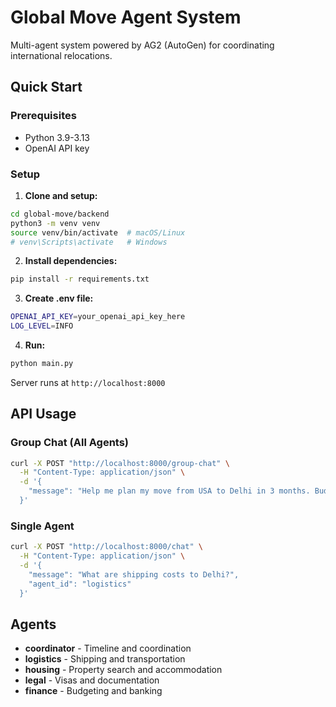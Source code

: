 # Global Move Agent System

Multi-agent system powered by AG2 (AutoGen) for coordinating international relocations.

## Quick Start

### Prerequisites

- Python 3.9-3.13
- OpenAI API key


### Setup

1. **Clone and setup:**

```bash
cd global-move/backend
python3 -m venv venv
source venv/bin/activate  # macOS/Linux
# venv\Scripts\activate   # Windows
```

2. **Install dependencies:**

```bash
pip install -r requirements.txt
```

3. **Create .env file:**

```bash
OPENAI_API_KEY=your_openai_api_key_here
LOG_LEVEL=INFO
```

4. **Run:**

```bash
python main.py
```


Server runs at `http://localhost:8000`

## API Usage

### Group Chat (All Agents)

```bash
curl -X POST "http://localhost:8000/group-chat" \
  -H "Content-Type: application/json" \
  -d '{
    "message": "Help me plan my move from USA to Delhi in 3 months. Budget: $15,000."
  }'
```


### Single Agent

```bash
curl -X POST "http://localhost:8000/chat" \
  -H "Content-Type: application/json" \
  -d '{
    "message": "What are shipping costs to Delhi?",
    "agent_id": "logistics"
  }'
```


## Agents

- **coordinator** - Timeline and coordination
- **logistics** - Shipping and transportation
- **housing** - Property search and accommodation
- **legal** - Visas and documentation
- **finance** - Budgeting and banking